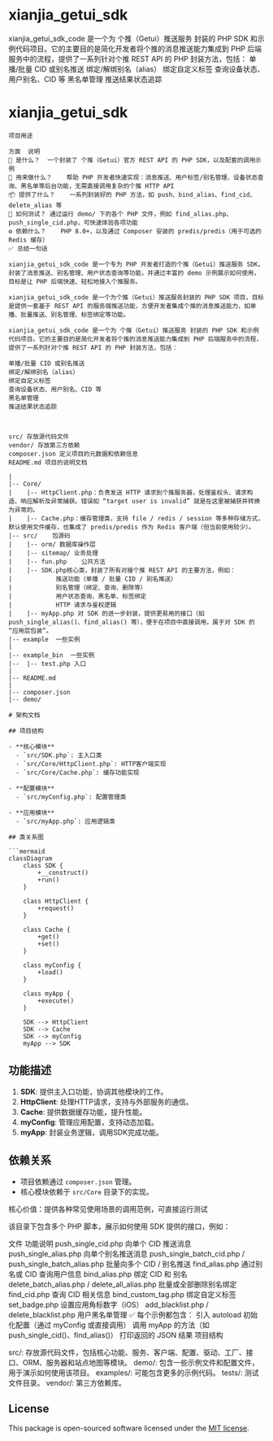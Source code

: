 # xianjia_getui_sdk
 xianjia_getui_sdk_code 是一个为 个推（Getui）推送服务 封装的 PHP SDK 和示例代码项目。它的主要目的是简化开发者将个推的消息推送能力集成到 PHP 后端服务中的流程，提供了一系列针对个推 REST API 的 PHP 封装方法，包括：  单播/批量 CID 或别名推送 绑定/解绑别名（alias） 绑定自定义标签 查询设备状态、用户别名、CID 等 黑名单管理 推送结果状态追踪


# xianjia_getui_sdk


```angular2html
项目用途 

方面	说明
🧩 是什么？	一个封装了 个推（Getui）官方 REST API 的 PHP SDK，以及配套的调用示例
🎯 用来做什么？	帮助 PHP 开发者快速实现：消息推送、用户标签/别名管理、设备状态查询、黑名单等后台功能，无需直接调用复杂的个推 HTTP API
📦 提供了什么？	一系列封装好的 PHP 方法，如 push、bind_alias、find_cid、delete_alias 等
🧪 如何测试？	通过运行 demo/ 下的各个 PHP 文件，例如 find_alias.php、push_single_cid.php，可快速体验各项功能
⚙️ 依赖什么？	PHP 8.0+，以及通过 Composer 安装的 predis/predis（用于可选的 Redis 缓存）
✅ 总结一句话

xianjia_getui_sdk_code 是一个专为 PHP 开发者打造的个推（Getui）推送服务 SDK，封装了消息推送、别名管理、用户状态查询等功能，并通过丰富的 demo 示例展示如何使用，目标是让 PHP 后端快速、轻松地接入个推服务。

xianjia_getui_sdk_code 是一个为个推（Getui）推送服务封装的 PHP SDK 项目，目标是提供一套基于 REST API 的服务端推送功能，方便开发者集成个推的消息推送能力，如单播、批量推送、别名管理、标签绑定等功能。

xianjia_getui_sdk_code 是一个为 个推（Getui）推送服务 封装的 PHP SDK 和示例代码项目。它的主要目的是简化开发者将个推的消息推送能力集成到 PHP 后端服务中的流程，提供了一系列针对个推 REST API 的 PHP 封装方法，包括：

单播/批量 CID 或别名推送
绑定/解绑别名（alias）
绑定自定义标签
查询设备状态、用户别名、CID 等
黑名单管理
推送结果状态追踪



src/ 存放源代码文件
vendor/ 存放第三方依赖
composer.json 定义项目的元数据和依赖信息
README.md 项目的说明文档

|
|-- Core/
|    |-- HttpClient.php：负责发送 HTTP 请求到个推服务器，处理鉴权头、请求构造、响应解析及异常捕获。错误如 “target user is invalid” 就是在这里被捕获并转换为异常的。
|    |-- Cache.php：缓存管理类，支持 file / redis / session 等多种存储方式，默认使用文件缓存，也集成了 predis/predis 作为 Redis 客户端（但当前使用较少）。
|-- src/    包源码
|    |-- orm/ 数据库操作层 
|    |-- sitemap/ 业务处理
|    |-- fun.php	公共方法
|    |-- SDK.php核心类，封装了所有对接个推 REST API 的主要方法，例如：
|            推送功能（单播 / 批量 CID / 别名推送）
|            别名管理（绑定、查询、删除等）
|            用户状态查询、黑名单、标签绑定
|            HTTP 请求与鉴权逻辑
|    |-- myApp.php 对 SDK 的进一步封装，提供更易用的接口（如 push_single_alias()、find_alias() 等），便于在项目中直接调用，属于对 SDK 的 “应用层包装”。
|-- example  一些实例
|
|-- example_bin  一些实例
|--  |-- test.php 入口 
|
|-- README.md
|
|-- composer.json
|-- demo/

# 架构文档

## 项目结构

- **核心模块**
  - `src/SDK.php`: 主入口类
  - `src/Core/HttpClient.php`: HTTP客户端实现
  - `src/Core/Cache.php`: 缓存功能实现

- **配置模块**
  - `src/myConfig.php`: 配置管理类

- **应用模块**
  - `src/myApp.php`: 应用逻辑类

## 类关系图

```mermaid
classDiagram
    class SDK {
        +__construct()
        +run()
    }

    class HttpClient {
        +request()
    }

    class Cache {
        +get()
        +set()
    }

    class myConfig {
        +load()
    }

    class myApp {
        +execute()
    }

    SDK --> HttpClient
    SDK --> Cache
    SDK --> myConfig
    myApp --> SDK
```

## 功能描述

1. **SDK**: 提供主入口功能，协调其他模块的工作。
2. **HttpClient**: 处理HTTP请求，支持与外部服务的通信。
3. **Cache**: 提供数据缓存功能，提升性能。
4. **myConfig**: 管理应用配置，支持动态加载。
5. **myApp**: 封装业务逻辑，调用SDK完成功能。

## 依赖关系

- 项目依赖通过 `composer.json` 管理。
- 核心模块依赖于 `src/Core` 目录下的实现。


核心价值：提供各种常见使用场景的调用范例，可直接运行测试

该目录下包含多个 PHP 脚本，展示如何使用 SDK 提供的接口，例如：

文件	功能说明
push_single_cid.php	向单个 CID 推送消息
push_single_alias.php	向单个别名推送消息
push_single_batch_cid.php / push_single_batch_alias.php	批量向多个 CID / 别名推送
find_alias.php	通过别名或 CID 查询用户信息
bind_alias.php	绑定 CID 和 别名
delete_batch_alias.php / delete_all_alias.php	批量或全部删除别名绑定
find_cid.php	查询 CID 相关信息
bind_custom_tag.php	绑定自定义标签
set_badge.php	设置应用角标数字（iOS）
add_blacklist.php / delete_blacklist.php	用户黑名单管理
✅ 每个示例都包含：
引入 autoload
初始化配置（通过 myConfig 或直接调用）
调用 myApp 的方法（如 push_single_cid()、find_alias()）
打印返回的 JSON 结果
项目结构

src/: 存放源代码文件，包括核心功能、服务、客户端、配置、驱动、工厂、接口、ORM、服务器和站点地图等模块。
demo/: 包含一些示例文件和配置文件，用于演示如何使用该项目。
examples/: 可能包含更多的示例代码。
tests/: 测试文件目录。
vendor/: 第三方依赖库。
 



## License

This package is open-sourced software licensed under the [MIT license](LICENSE).
